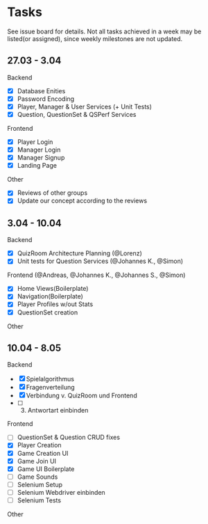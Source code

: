 # Tasks

See issue board for details. Not all tasks achieved in a week may be listed(or assigned), since weekly milestones are not updated.

## 27.03 - 3.04

Backend

- [x] Database Enities
- [x] Password Encoding
- [x] Player, Manager & User Services (+ Unit Tests)
- [x] Question, QuestionSet & QSPerf Services

Frontend

- [x] Player Login
- [x] Manager Login
- [x] Manager Signup
- [x] Landing Page

Other

- [x] Reviews of other groups
- [x] Update our concept according to the reviews

## 3.04 - 10.04

Backend

- [x] QuizRoom Architecture Planning (@Lorenz)
- [x] Unit tests for Question Services (@Johannes K., @Simon)

Frontend (@Andreas, @Johannes K., @Johannes S., @Simon)

- [x] Home Views(Boilerplate)
- [x] Navigation(Boilerplate)
- [x] Player Profiles w/out Stats
- [x] QuestionSet creation

Other

## 10.04 - 8.05

Backend

- [x] Spielalgorithmus
- [x] Fragenverteilung
- [x] Verbindung v. QuizRoom und Frontend
- [ ] 3. Antwortart einbinden

Frontend

- [ ] QuestionSet & Question CRUD fixes
- [x] Player Creation
- [x] Game Creation UI
- [x] Game Join UI
- [x] Game UI Boilerplate
- [ ] Game Sounds
- [ ] Selenium Setup
- [ ] Selenium Webdriver einbinden
- [ ] Selenium Tests

Other